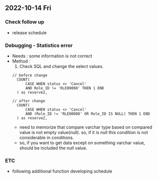 ## 2022-10-14 Fri

### Check follow up
+ release schedule

### Debugging - Statistics error
+ Needs : some information is not correct
+ Method :
  1. Check SQL and change the select values.
  ```roomsql
  // before change
    COUNT(
        CASE WHEN status <> 'Cancel' 
        AND Role_ID != 'RLE00008' THEN 1 END
    ) as reserve2, 
  ```
  ```roomsql  
  // after change
    COUNT(
        CASE WHEN status <> 'Cancel' 
        AND (Role_ID != 'RLE00008' OR Role_ID IS NULL) THEN 1 END
    ) as reserve2, 
  ```
  + need to memorize that compare varchar type based on compared value is not empty value(null). so, if it is null this condition is not considerable in conditions.
  + so, if you want to get data except on something varchar value, should be included the null value.

### ETC
+ following additional function developing schedule